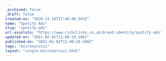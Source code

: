 ```yaml
---
_archived: false
_draft: false
created-on: "2020-11-10T17:48:06.563Z"
name: "Spotify Ads"
slug: "spotify-ads"
url-assoluto: "https://www.richclicks.co.uk/brand-identity/spotify-ads"
updated-on: "2021-02-02T11:40:29.586Z"
published-on: "2021-02-02T11:40:29.586Z"
tags: "microservizi"
layout: "single-microservizi.html"
---
```



